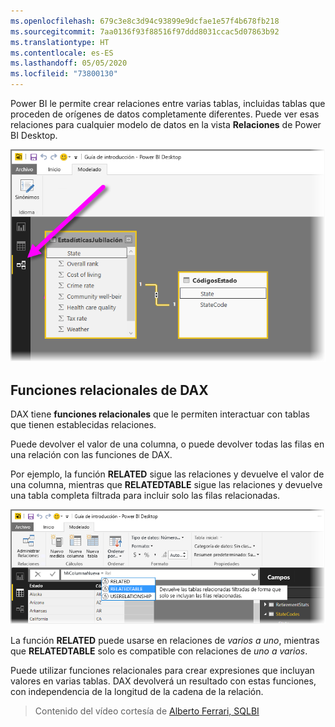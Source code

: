 ```yaml
---
ms.openlocfilehash: 679c3e8c3d94c93899e9dcfae1e57f4b678fb218
ms.sourcegitcommit: 7aa0136f93f88516f97ddd8031ccac5d07863b92
ms.translationtype: HT
ms.contentlocale: es-ES
ms.lasthandoff: 05/05/2020
ms.locfileid: "73800130"
---
```

Power BI le permite crear relaciones entre varias tablas, incluidas tablas que proceden de orígenes de datos completamente diferentes. Puede ver esas relaciones para cualquier modelo de datos en la vista **Relaciones** de Power BI Desktop.

![](media/7-5-table-relationships-and-dax/dax-relationships_1.png)

## <a name="dax-relational-functions"></a>Funciones relacionales de DAX
DAX tiene **funciones relacionales** que le permiten interactuar con tablas que tienen establecidas relaciones.

Puede devolver el valor de una columna, o puede devolver todas las filas en una relación con las funciones de DAX.

Por ejemplo, la función **RELATED** sigue las relaciones y devuelve el valor de una columna, mientras que **RELATEDTABLE** sigue las relaciones y devuelve una tabla completa filtrada para incluir solo las filas relacionadas.

![](media/7-5-table-relationships-and-dax/dax-relationships_2.png)

La función **RELATED** puede usarse en relaciones de *varios a uno*, mientras que **RELATEDTABLE** solo es compatible con relaciones de *uno a varios*.

Puede utilizar funciones relacionales para crear expresiones que incluyan valores en varias tablas. DAX devolverá un resultado con estas funciones, con independencia de la longitud de la cadena de la relación.

> Contenido del vídeo cortesía de [Alberto Ferrari, SQLBI](https://www.sqlbi.com/learning-dax)
> 
> 


